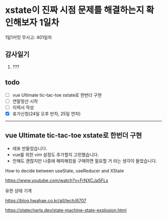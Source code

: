 # xstate이 진짜 시점 문제를 해결하는지 확인해보자 1일차

1일1커밋 무사고: 401일차

## 감사일기

1. ???

## todo

- [ ] vue Ultimate tic-tac-toe xstate로 한번더 구현
- [ ] 연말정산 시작
- [ ] 이력서 작성
- [x] 휴가신청(24일 오후 반차, 25일 연차)

---

## vue Ultimate tic-tac-toe xstate로 한번더 구현

- 레포 만들었습니다.
- vue를 위한 vim 설정도 추가할지 고민했습니다.
- 안해도 괜찮지만 나중에 해피해킹을 구매하면 필요할 거 라는 생각이 들었습니다.

How to decide between useState, useReducer and XState

https://www.youtube.com/watch?v=FrNXCJa5FLs

유한 상태 기계

https://blog.hwahae.co.kr/all/tech/6707

https://statecharts.dev/state-machine-state-explosion.html

